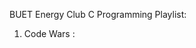 BUET Energy Club C Programming Playlist: [](https://www.youtube.com/@buetenergyclub4205/playlists)

1. Code Wars :[](https://www.codewars.com/kata/523b4ff7adca849afe000035/train/csharp)